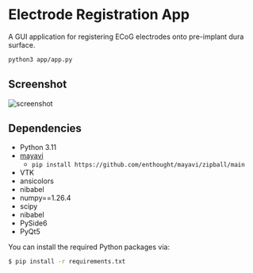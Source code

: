 # Electrode Registration App

A GUI application for registering ECoG electrodes onto pre-implant dura surface.
```sh
python3 app/app.py
```

## Screenshot

![screenshot](https://raw.github.com/towle-lab/electrode-registration-app/master/screenshot.register+label.png)

## Dependencies
- Python 3.11
- [mayavi](https://github.com/enthought/mayavi/zipball/main)
  - `pip install https://github.com/enthought/mayavi/zipball/main`
- VTK
- ansicolors
- nibabel
- numpy==1.26.4
- scipy
- nibabel
- PySide6
- PyQt5

You can install the required Python packages via:

```sh
$ pip install -r requirements.txt
```
